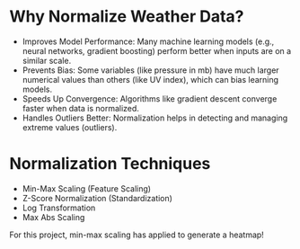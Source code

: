 # Why Normalize Weather Data?
- Improves Model Performance: Many machine learning models (e.g., neural networks, gradient boosting) perform better when inputs are on a similar scale.
- Prevents Bias: Some variables (like pressure in mb) have much larger numerical values than others (like UV index), which can bias learning models.
- Speeds Up Convergence: Algorithms like gradient descent converge faster when data is normalized.
- Handles Outliers Better: Normalization helps in detecting and managing extreme values (outliers).

# Normalization Techniques
- Min-Max Scaling (Feature Scaling)
- Z-Score Normalization (Standardization)
- Log Transformation
- Max Abs Scaling

For this project, min-max scaling has applied to generate a heatmap!
